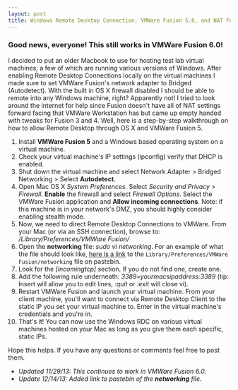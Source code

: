 ```yaml
---
layout: post
title: Windows Remote Desktop Connection, VMWare Fusion 5.0, and NAT Forwards
---
```


<h3>Good news, everyone! This still works in VMWare Fusion 6.0!</h3>

I decided to put an older Macbook to use for hosting test lab virtual machines; a few of which are running various versions of Windows. After enabling Remote Desktop Connections locally on the virtual machines I made sure to set VMWare Fusion's network adapter to Bridged (Autodetect). With the built in OS X firewall disabled I should be able to remote into any Windows machine, right? Apparently not! I tried to look around the internet for help since Fusion doesn't have all of NAT settings forward facing that VMWare Workstation has but came up empty handed with tweaks for Fusion 3 and 4. Well, here is a step-by-step walkthrough on how to allow Remote Desktop through OS X and VMWare Fusion 5.
<ol>
	<li><span style="line-height: 13px;">Install <strong>VMWare Fusion 5</strong> and a Windows based operating system on a virtual machine.</span></li>
	<li>Check your virtual machine's IP settings (ipconfig) verify that DHCP is enabled.</li>
	<li>Shut down the virtual machine and select Network Adapter &gt; Bridged Networking &gt; Select <strong>Autodetect</strong>.</li>
	<li>Open Mac OS X <em>System Preferences. </em>Select <em>Security and Privacy</em> &gt; <i>Firewall.</i> <strong>Enable</strong> the firewall and select <em>Firewall Options</em>. Select the VMWare Fusion application and <strong>Allow incoming connections</strong>. Note: if this machine is in your network's DMZ, you should highly consider enabling stealth mode.<em><span style="text-decoration: underline;">
</span></em></li>
	<li>Now, we need to direct Remote Desktop Connections to VMWare. From your Mac (or via an SSH connection), browse to:
<em>/Library/Preferences/VMWare Fusion/</em></li>
	<li>Open the <strong>networking</strong> file: <i>sudo vi networking</i>. For an example of what the file should look like, <a href="http://pastebin.com/UJhK2DEn">here is a link</a> to the <code>Library/Preferences/VMWare Fusion/networking</code> file on pastebin.</li>
	<li>Look for the <em>[incomingtcp] </em>section. If you do not find one, create one.</li>
	<li>Add the following rule underneath: <em>3389=yourmacsipaddress:3389 </em>(tip: Insert will allow you to edit lines, <em>:quit</em> or <em>:exit</em> will close vi).</li>
	<li>Restart VMWare Fusion and launch your virtual machine. From your client machine, you'll want to connect via Remote Desktop Client to the static IP you set your virtual machine to. Enter in the virtual machine's credentials and you're in.</li>
	<li>That's it! You can now use the Windows RDC on various virtual machines hosted on your Mac as long as you give them each specific, static IPs.</li>
</ol>
Hope this helps. If you have any questions or comments feel free to post them.

<em>
<ul>
<li>Updated 11/29/13: This continues to work in VMWare Fusion 6.0.</li>
<li>Update 12/14/13: Added link to pastebin of the <strong>networking</strong> file.</li>
</ul></em>